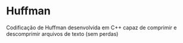# Huffman
Codificação de Huffman desenvolvida em C++ capaz de comprimir e descomprimir arquivos de texto (sem perdas)
